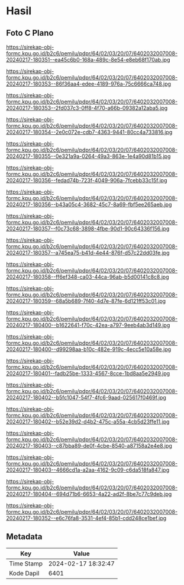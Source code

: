 # Hasil

## Foto C Plano

https://sirekap-obj-formc.kpu.go.id/b2c6/pemilu/pdpr/64/02/03/20/07/6402032007008-20240217-180351--ea45c6b0-168a-489c-8e54-e8eb68f170ab.jpg

https://sirekap-obj-formc.kpu.go.id/b2c6/pemilu/pdpr/64/02/03/20/07/6402032007008-20240217-180353--86f36aa4-edee-4189-976a-75c6666ca748.jpg

https://sirekap-obj-formc.kpu.go.id/b2c6/pemilu/pdpr/64/02/03/20/07/6402032007008-20240217-180353--2fd037c3-0ff8-4f70-a66b-09382a12aba5.jpg

https://sirekap-obj-formc.kpu.go.id/b2c6/pemilu/pdpr/64/02/03/20/07/6402032007008-20240217-180354--2e0c072e-cdb7-4363-9441-80cc4a733816.jpg

https://sirekap-obj-formc.kpu.go.id/b2c6/pemilu/pdpr/64/02/03/20/07/6402032007008-20240217-180355--0e321a9a-0264-49a3-863e-1e4a90d81b15.jpg

https://sirekap-obj-formc.kpu.go.id/b2c6/pemilu/pdpr/64/02/03/20/07/6402032007008-20240217-180356--fedad74b-723f-4049-906a-7fcebb33c15f.jpg

https://sirekap-obj-formc.kpu.go.id/b2c6/pemilu/pdpr/64/02/03/20/07/6402032007008-20240217-180356--b43a05c4-3682-45c7-8a69-fbf5ee265aeb.jpg

https://sirekap-obj-formc.kpu.go.id/b2c6/pemilu/pdpr/64/02/03/20/07/6402032007008-20240217-180357--f0c73c68-3898-4fbe-90d1-90c64336f156.jpg

https://sirekap-obj-formc.kpu.go.id/b2c6/pemilu/pdpr/64/02/03/20/07/6402032007008-20240217-180357--a745ea75-b41d-4e44-876f-d57c22dd03fe.jpg

https://sirekap-obj-formc.kpu.go.id/b2c6/pemilu/pdpr/64/02/03/20/07/6402032007008-20240217-180358--ff6ef348-ca03-44ca-96ab-b5d00141c8c8.jpg

https://sirekap-obj-formc.kpu.go.id/b2c6/pemilu/pdpr/64/02/03/20/07/6402032007008-20240217-180359--68a5b689-7f40-4d7e-87fe-6d121ff53c01.jpg

https://sirekap-obj-formc.kpu.go.id/b2c6/pemilu/pdpr/64/02/03/20/07/6402032007008-20240217-180400--b1622641-f70c-42ea-a797-9eeb4ab3d149.jpg

https://sirekap-obj-formc.kpu.go.id/b2c6/pemilu/pdpr/64/02/03/20/07/6402032007008-20240217-180400--d99298aa-b10c-482e-919c-4ecc5e10a58e.jpg

https://sirekap-obj-formc.kpu.go.id/b2c6/pemilu/pdpr/64/02/03/20/07/6402032007008-20240217-180401--fadb25be-1333-4567-8cce-1bd8aa5e2949.jpg

https://sirekap-obj-formc.kpu.go.id/b2c6/pemilu/pdpr/64/02/03/20/07/6402032007008-20240217-180402--b5fc1047-54f7-4fc6-9aad-025617f0469f.jpg

https://sirekap-obj-formc.kpu.go.id/b2c6/pemilu/pdpr/64/02/03/20/07/6402032007008-20240217-180402--b52e39d2-d4b2-475c-a55a-4cb5d23ffe11.jpg

https://sirekap-obj-formc.kpu.go.id/b2c6/pemilu/pdpr/64/02/03/20/07/6402032007008-20240217-180403--c87bba89-de0f-4cbe-8540-a87158a2e4e8.jpg

https://sirekap-obj-formc.kpu.go.id/b2c6/pemilu/pdpr/64/02/03/20/07/6402032007008-20240217-180403--4666cd1a-a2aa-4162-9c09-c6da518fa847.jpg

https://sirekap-obj-formc.kpu.go.id/b2c6/pemilu/pdpr/64/02/03/20/07/6402032007008-20240217-180404--694d71b6-6653-4a22-ad2f-8be7c77c9deb.jpg

https://sirekap-obj-formc.kpu.go.id/b2c6/pemilu/pdpr/64/02/03/20/07/6402032007008-20240217-180352--e6c76fa8-3531-4ef4-85b1-cdd248ce1bef.jpg


## Metadata

| Key        | Value               |
| ---------- | ------------------- |
| Time Stamp | 2024-02-17 18:32:47 |
| Kode Dapil | 6401                |



